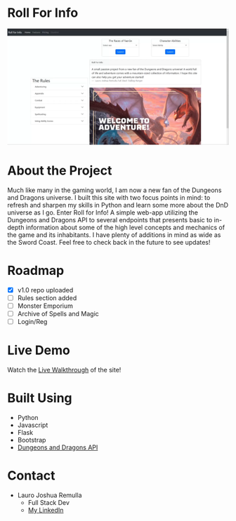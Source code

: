 # Roll For Info

![Screenshot of the front page of Roll For Info](flask_app/static/README_ss.png)

# About the Project

Much like many in the gaming world, I am now a new fan of the Dungeons and Dragons universe. I built this site with two focus points in mind: to refresh and sharpen my skills in Python and learn some more about the DnD universe as I go.
Enter Roll for Info! A simple web-app utilizing the Dungeons and Dragons API to several endpoints that presents basic to in-depth information about some of the high level concepts and mechanics of the game and its inhabitants. I have plenty of additions in mind as wide as the Sword Coast. Feel free to check back in the future to see updates!

# Roadmap
- [X] v1.0 repo uploaded
- [ ] Rules section added
- [ ] Monster Emporium
- [ ] Archive of Spells and Magic
- [ ] Login/Reg

# Live Demo
Watch the [Live Walkthrough](https://youtu.be/8y0qhDLhZYo) of the site!

# Built Using

- Python
- Javascript
- Flask
- Bootstrap
- [Dungeons and Dragons API](https://www.dnd5eapi.co/)

# Contact
- Lauro Joshua Remulla
   - Full Stack Dev
   - [My LinkedIn](https://www.linkedin.com/in/josh-remulla16/)
  
